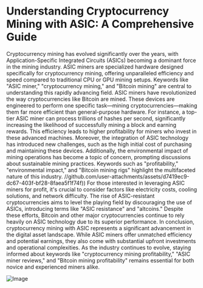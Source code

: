# Understanding Cryptocurrency Mining with ASIC: A Comprehensive Guide
Cryptocurrency mining has evolved significantly over the years, with Application-Specific Integrated Circuits (ASICs) becoming a dominant force in the mining industry. ASIC miners are specialized hardware designed specifically for cryptocurrency mining, offering unparalleled efficiency and speed compared to traditional CPU or GPU mining setups. Keywords like "ASIC miner," "cryptocurrency mining," and "Bitcoin mining" are central to understanding this rapidly advancing field.
ASIC miners have revolutionized the way cryptocurrencies like Bitcoin are mined. These devices are engineered to perform one specific task—mining cryptocurrencies—making them far more efficient than general-purpose hardware. For instance, a top-tier ASIC miner can process trillions of hashes per second, significantly increasing the likelihood of successfully mining a block and earning rewards. This efficiency leads to higher profitability for miners who invest in these advanced machines.
Moreover, the integration of ASIC technology has introduced new challenges, such as the high initial cost of purchasing and maintaining these devices. Additionally, the environmental impact of mining operations has become a topic of concern, prompting discussions about sustainable mining practices. Keywords such as "profitability," "environmental impact," and "Bitcoin mining rigs" highlight the multifaceted nature of this industry.
 //github.com/user-attachments/assets/d7419ec9-dc67-403f-bf28-8faea5f1f74f))
For those interested in leveraging ASIC miners for profit, it's crucial to consider factors like electricity costs, cooling solutions, and network difficulty. The rise of ASIC-resistant cryptocurrencies aims to level the playing field by discouraging the use of ASICs, introducing terms like "ASIC resistance" and "altcoins." Despite these efforts, Bitcoin and other major cryptocurrencies continue to rely heavily on ASIC technology due to its superior performance.
In conclusion, cryptocurrency mining with ASIC represents a significant advancement in the digital asset landscape. While ASIC miners offer unmatched efficiency and potential earnings, they also come with substantial upfront investments and operational complexities. As the industry continues to evolve, staying informed about keywords like "cryptocurrency mining profitability," "ASIC miner reviews," and "Bitcoin mining profitability" remains essential for both novice and experienced miners alike.

![Image](https://github.com/user-attachments/assets/4a25d116-2220-4385-b08e-f287af8fcbc4)
